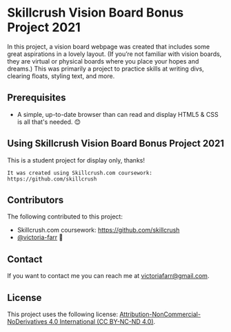 # Skillcrush Vision Board Bonus Project 2021

In this project, a vision board webpage was created that includes some great aspirations in a lovely layout. (If you’re not familiar with vision boards, they are virtual or physical boards where you place your hopes and dreams.) This was primarily a project to practice skills at writing divs, clearing floats, styling text, and more.

## Prerequisites

* A simple, up-to-date browser than can read and display HTML5 & CSS is all that's needed. 😊

## Using Skillcrush Vision Board Bonus Project 2021

This is a student project for display only, thanks!

```
It was created using Skillcrush.com coursework: https://github.com/skillcrush
```

## Contributors

The following contributed to this project:

* Skillcrush.com coursework: https://github.com/skillcrush
* [@victoria-farr](https://github.com/Victoria-Farr) 🍊

## Contact

If you want to contact me you can reach me at <victoriafarr@gmail.com>.

## License

This project uses the following license: [Attribution-NonCommercial-NoDerivatives 4.0 International (CC BY-NC-ND 4.0)](https://creativecommons.org/licenses/by-nc-nd/4.0/).
